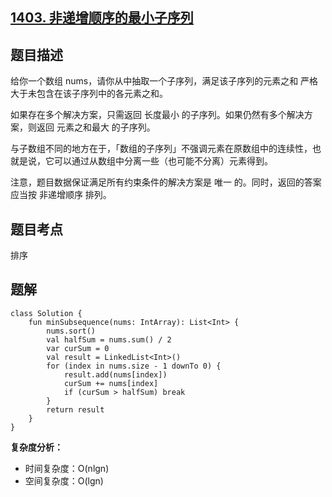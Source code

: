 ## [1403. 非递增顺序的最小子序列](https://leetcode.cn/problems/minimum-subsequence-in-non-increasing-order/description/)

## 题目描述

给你一个数组 nums，请你从中抽取一个子序列，满足该子序列的元素之和 严格 大于未包含在该子序列中的各元素之和。

如果存在多个解决方案，只需返回 长度最小 的子序列。如果仍然有多个解决方案，则返回 元素之和最大 的子序列。

与子数组不同的地方在于，「数组的子序列」不强调元素在原数组中的连续性，也就是说，它可以通过从数组中分离一些（也可能不分离）元素得到。

注意，题目数据保证满足所有约束条件的解决方案是 唯一 的。同时，返回的答案应当按 非递增顺序 排列。

## 题目考点

排序

## 题解
 
```
class Solution {
    fun minSubsequence(nums: IntArray): List<Int> {
        nums.sort()
        val halfSum = nums.sum() / 2
        var curSum = 0
        val result = LinkedList<Int>()
        for (index in nums.size - 1 downTo 0) {
            result.add(nums[index])
            curSum += nums[index]
            if (curSum > halfSum) break
        }
        return result
    }
}
```

**复杂度分析：**

- 时间复杂度：O(nlgn)
- 空间复杂度：O(lgn) 
